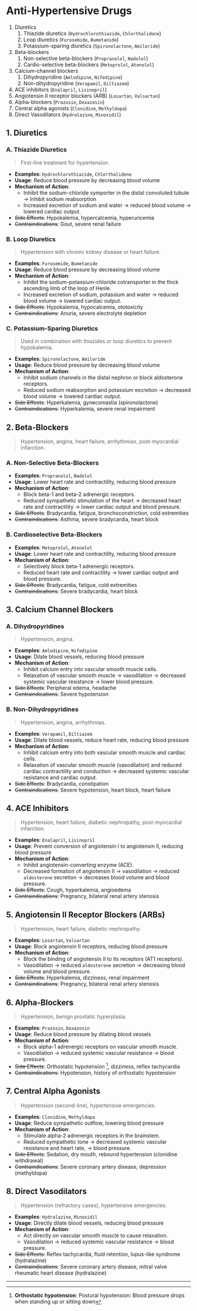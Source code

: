 # Anti-Hypertensive Drugs

1. Diuretics
   1. Thiazide diuretics (`Hydrochlorothiazide`, `Chlorthalidone`)
   1. Loop diuretics (`Furosemide`, `Bumetanide`)
   1. Potassium-sparing diuretics (`Spironolactone`, `Amiloride`)
1. Beta-blockers
   1. Non-selective beta-blockers (`Propranolol`, `Nadolol`)
   1. Cardio-selective beta-blockers (`Metoprolol`, `Atenolol`)
1. Calcium-channel blockers
   1. Dihydropyridine (`Amlodipine`, `Nifedipine`)
   1. Non-dihydropyridine (`Verapamil`, `Diltiazem`)
1. ACE inhibitors (`Enalapril`, `Lisinopril`)
1. Angiotensin II receptor blockers (ARB) (`Losartan`, `Valsartan`)
1. Alpha-blockers (`Prazosin`, `Doxazosin`)
1. Central alpha agonists (`Clonidine`, `Methyldopa`)
1. Direct Vasodilators (`Hydralazine`, `Minoxidil`)

## 1. Diuretics

### A. Thiazide Diuretics

> First-line treatment for hypertension

- **Examples**: `Hydrochlorothiazide`, `Chlorthalidone`
- **Usage**: Reduce blood pressure by decreasing blood volume
- **Mechanism of Action**:
  - Inhibit the sodium-chloride symporter in the distal convoluted tubule → Inhibit sodium reabsorption
  - Increased excretion of sodium and water → reduced blood volume → lowered cardiac output.
- ~~Side Effects~~: Hypokalemia, hypercalcemia, hyperuricemia
- ~~Contraindications~~: Gout, severe renal failure

### B. Loop Diuretics

> Hypertension with chronic kidney disease or heart failure.

- **Examples**: `Furosemide`, `Bumetanide`
- **Usage**: Reduce blood pressure by decreasing blood volume
- **Mechanism of Action**:
  - Inhibit the sodium-potassium-chloride cotransporter in the thick ascending limb of the loop of Henle.
  - Increased excretion of sodium, potassium and water → reduced blood volume → lowered cardiac output.
- ~~Side Effects~~: Hypokalemia, hypocalcemia, ototoxicity
- ~~Contraindications~~: Anuria, severe electrolyte depletion

### C. Potassium-Sparing Diuretics

> Used in combination with thiazides or loop diuretics to prevent hypokalemia.

- **Examples**: `Spironolactone`, `Amiloride`
- **Usage**: Reduce blood pressure by decreasing blood volume
- **Mechanism of Action**:
  - Inhibit sodium channels in the distal nephron or block aldosterone receptors.
  - Reduced sodium reabsorption and potassium excretion → decreased blood volume → lowered cardiac output.
- ~~Side Effects~~: Hyperkalemia, gynecomastia (spironolactone)
- ~~Contraindications~~: Hyperkalemia, severe renal impairment

## 2. Beta-Blockers

> Hypertension, angina, heart failure, arrhythmias, post-myocardial infarction.

### A. Non-Selective Beta-Blockers

- **Examples**: `Propranolol`, `Nadolol`
- **Usage**: Lower heart rate and contractility, reducing blood pressure
- **Mechanism of Action**:
  - Block beta-1 and beta-2 adrenergic receptors.
  - Reduced sympathetic stimulation of the heart → decreased heart rate and contractility → lower cardiac output and blood pressure.
- ~~Side Effects~~: Bradycardia, fatigue, bronchoconstriction, cold extremities
- ~~Contraindications~~: Asthma, severe bradycardia, heart block

### B. Cardioselective Beta-Blockers

- **Examples**: `Metoprolol`, `Atenolol`
- **Usage**: Lower heart rate and contractility, reducing blood pressure
- **Mechanism of Action**:
  - Selectively block beta-1 adrenergic receptors.
  - Reduced heart rate and contractility → lower cardiac output and blood pressure.
- ~~Side Effects~~: Bradycardia, fatigue, cold extremities
- ~~Contraindications~~: Severe bradycardia, heart block

## 3. Calcium Channel Blockers

### A. Dihydropyridines

> Hypertension, angina.

- **Examples**: `Amlodipine`, `Nifedipine`
- **Usage**: Dilate blood vessels, reducing blood pressure
- **Mechanism of Action**:
  - Inhibit calcium entry into vascular smooth muscle cells.
  - Relaxation of vascular smooth muscle → vasodilation → decreased systemic vascular resistance → lower blood pressure.
- ~~Side Effects~~: Peripheral edema, headache
- ~~Contraindications~~: Severe hypotension

### B. Non-Dihydropyridines

> Hypertension, angina, arrhythmias.

- **Examples**: `Verapamil`, `Diltiazem`
- **Usage**: Dilate blood vessels, reduce heart rate, reducing blood pressure
- **Mechanism of Action**:
  - Inhibit calcium entry into both vascular smooth muscle and cardiac cells.
  - Relaxation of vascular smooth muscle (vasodilation) and reduced cardiac contractility and conduction → decreased systemic vascular resistance and cardiac output.
- ~~Side Effects~~: Bradycardia, constipation
- ~~Contraindications~~: Severe hypotension, heart block, heart failure

## 4. ACE Inhibitors

> Hypertension, heart failure, diabetic nephropathy, post-myocardial infarction.

- **Examples**: `Enalapril`, `Lisinopril`
- **Usage**: Prevent conversion of angiotensin I to angiotensin II, reducing blood pressure
- **Mechanism of Action**:
  - Inhibit angiotensin-converting enzyme (ACE).
  - Decreased formation of angiotensin II → vasodilation → reduced `aldosterone` secretion → decreases blood volume and blood pressure.
- ~~Side Effects~~: Cough, hyperkalemia, angioedema
- ~~Contraindications~~: Pregnancy, bilateral renal artery stenosis

## 5. Angiotensin II Receptor Blockers (ARBs)

> Hypertension, heart failure, diabetic nephropathy.

- **Examples**: `Losartan`, `Valsartan`
- **Usage**: Block angiotensin II receptors, reducing blood pressure
- **Mechanism of Action**:
  - Block the binding of angiotensin II to its receptors (AT1 receptors).
  - Vasodilation → reduced `aldosterone` secretion → decreasing blood volume and blood pressure.
- ~~Side Effects~~: Hyperkalemia, dizziness, renal impairment
- ~~Contraindications~~: Pregnancy, bilateral renal artery stenosis

## 6. Alpha-Blockers

> Hypertension, benign prostatic hyperplasia.

- **Examples**: `Prazosin`, `Doxazosin`
- **Usage**: Reduce blood pressure by dilating blood vessels
- **Mechanism of Action**:
  - Block alpha-1 adrenergic receptors on vascular smooth muscle.
  - Vasodilation → reduced systemic vascular resistance → blood pressure.
- ~~Side Effects~~: Orthostatic hypotension [^1], dizziness, reflex tachycardia
- ~~Contraindications~~: Hypotension, history of orthostatic hypotension

[^1]: **Orthostatic hypotension**: Postural hypotension: Blood pressure drops when standing up or sitting down

## 7. Central Alpha Agonists

> Hypertension (second-line), hypertensive emergencies.

- **Examples**: `Clonidine`, `Methyldopa`
- **Usage**: Reduce sympathetic outflow, lowering blood pressure
- **Mechanism of Action**:
  - Stimulate alpha-2 adrenergic receptors in the brainstem.
  - Reduced sympathetic tone → decreased systemic vascular resistance and heart rate, → blood pressure.
- ~~Side Effects~~: Sedation, dry mouth, rebound hypertension (clonidine withdrawal)
- ~~Contraindications~~: Severe coronary artery disease, depression (methyldopa)

## 8. Direct Vasodilators

> Hypertension (refractory cases), hypertensive emergencies.

- **Examples**: `Hydralazine`, `Minoxidil`
- **Usage**: Directly dilate blood vessels, reducing blood pressure
- **Mechanism of Action**:
  - Act directly on vascular smooth muscle to cause relaxation.
  - Vasodilation → reduced systemic vascular resistance → blood pressure.
- ~~Side Effects~~: Reflex tachycardia, fluid retention, lupus-like syndrome (hydralazine)
- ~~Contraindications~~: Severe coronary artery disease, mitral valve rheumatic heart disease (hydralazine)

---
